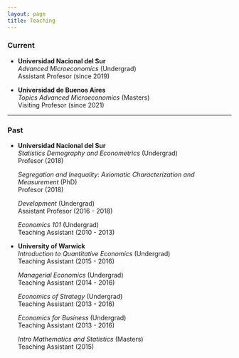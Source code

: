 ```yaml
---
layout: page
title: Teaching
---
```


### Current
- **Universidad Nacional del Sur**  
_Advanced Microeconomics_ (Undergrad)  
Assistant Profesor (since 2019)
  
- **Universidad de Buenos Aires**  
_Topics Advanced Microeconomics_ (Masters)  
Visiting Profesor (since 2021)
  
***

### Past
- **Universidad Nacional del Sur**  
_Statistics Demography and Econometrics_ (Undergrad)  
Profesor (2018)
    
  _Segregation and Inequality: Axiomatic Characterization and Measurement_ (PhD)  
  Profesor (2018)

  _Development_ (Undergrad)  
  Assistant Profesor (2016 - 2018)
  
  _Economics 101_ (Undergrad)  
  Teaching Assistant (2010 - 2013)
    
- **University of Warwick**  
_Introduction to Quantitative Economics_ (Undergrad)  
Teaching Assistant (2015 - 2016)
    
  _Managerial Economics_ (Undergrad)  
  Teaching Assistant (2014 - 2016)
    
  _Economics of Strategy_ (Undergrad)  
  Teaching Assistant (2013 - 2016)
    
  _Economics for Business_ (Undergrad)  
  Teaching Assistant (2013 - 2016)
    
  _Intro Mathematics and Statistics_ (Masters)  
  Teaching Assistant (2015)

